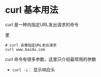 # curl 基本用法

curl 是一种向指定URL发出请求的命令

里
```shell
# curl 会像指定URL发出请求
curl www.baidu.com
```

curl 命令有很多参数，这里只介绍最常用的参数

- `curl -i`： 显示响应头

